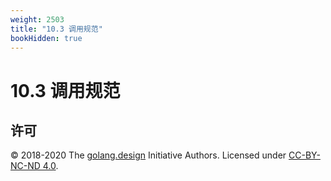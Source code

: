 ```yaml
---
weight: 2503
title: "10.3 调用规范"
bookHidden: true
---
```


# 10.3 调用规范



## 许可

&copy; 2018-2020 The [golang.design](https://golang.design) Initiative Authors. Licensed under [CC-BY-NC-ND 4.0](https://creativecommons.org/licenses/by-nc-nd/4.0/).
